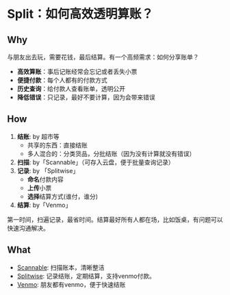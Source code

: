 # Split：如何高效透明算账？

## Why

与朋友出去玩，需要花钱，最后结算。有一个高频需求：如何分享账单？

- **高效算账**：事后记账经常会忘记或者丢失小票
- **便捷付款**：每个人都有的付款方式
- **历史查询**：给付款人查看账单，透明公开
- **降低错误**：只记录，最好不要计算，因为会带来错误


## How

1. **结账**: by 超市等
	- 共享的东西：直接结账
	- 多人混合的：分类货品，分批结账（因为没有计算就没有错误）
2. **扫描**: by「Scannable」（可存入云盘，便于批量查询记录）
3. **记录**: by 「Splitwise」
	- **命名**付款内容
	- **上传**小票
	- **选择**结算方式(谁付，谁分) 
4. **结算**: by「Venmo」

第一时间，扫遍记录，最省时间。结算最好所有人都在场，比如饭桌，有问题可以快速沟通解决。


## What

- [Scannable](https://evernote.com/products/scannable): 扫描账本，清晰整洁
- [Splitwise](https://www.splitwise.com/): 记录结账，定期结算，支持venmo付款。
- [Venmo](https://venmo.com/): 朋友都有venmo，便于快速结账